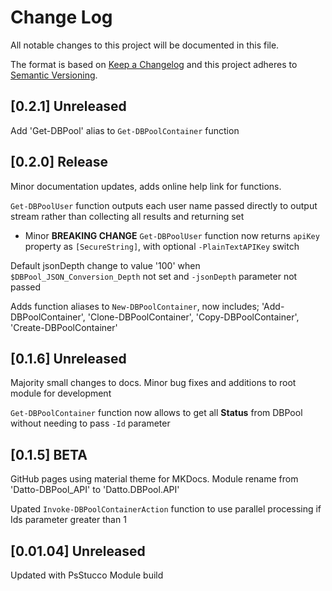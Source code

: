 # Change Log

All notable changes to this project will be documented in this file.

The format is based on [Keep a Changelog](http://keepachangelog.com/)
and this project adheres to [Semantic Versioning](http://semver.org/).

## [0.2.1] Unreleased

Add 'Get-DBPool' alias to `Get-DBPoolContainer` function

## [0.2.0] Release

Minor documentation updates, adds online help link for functions.

`Get-DBPoolUser` function outputs each user name passed directly to output stream rather than collecting all results and returning set

- Minor **BREAKING CHANGE** `Get-DBPoolUser` function now returns `apiKey` property as `[SecureString]`, with optional `-PlainTextAPIKey` switch

Default jsonDepth change to value '100' when `$DBPool_JSON_Conversion_Depth` not set and `-jsonDepth` parameter not passed

Adds function aliases to `New-DBPoolContainer`, now includes; 'Add-DBPoolContainer', 'Clone-DBPoolContainer', 'Copy-DBPoolContainer', 'Create-DBPoolContainer'

## [0.1.6] Unreleased

Majority small changes to docs. Minor bug fixes and additions to root module for development

`Get-DBPoolContainer` function now allows to get all **Status** from DBPool without needing to pass `-Id` parameter

## [0.1.5] BETA

GitHub pages using material theme for MKDocs. Module rename from 'Datto-DBPool_API' to 'Datto.DBPool.API'

Upated `Invoke-DBPoolContainerAction` function to use parallel processing if Ids parameter greater than 1

## [0.01.04] Unreleased

Updated with PsStucco Module build
